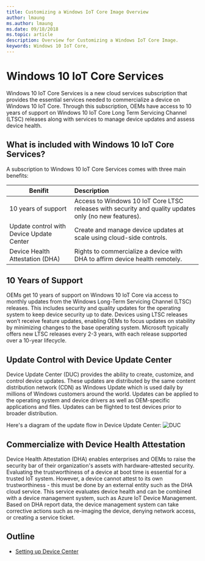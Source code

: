 ```yaml
---
title: Customizing a Windows IoT Core Image Overview
author: lmaung
ms.author: lmaung
ms.date: 09/18/2018 
ms.topic: article 
description: Overview for Customizing a Windows IoT Core Image.
keywords: Windows 10 IoT Core, 
---
```


# Windows 10 IoT Core Services
Windows 10 IoT Core Services is a new cloud services subscription that provides the essential services needed to commercialize a device on Windows 10 IoT Core. Through this subscription, OEMs have access to 10 years of support on Windows 10 IoT Core Long Term Servicing Channel (LTSC) releases along with services to manage device updates and assess device health.

## What is included with Windows 10 IoT Core Services?
A subscription to Windows 10 IoT Core Services comes with three main benefits:

  Benifit        | Description           
  ------------- |:-------------
  10 years of support      | Access to Windows 10 IoT Core LTSC releases with security and quality updates only (no new features).
  Update control with Device Update Center      | Create and manage device updates at scale using cloud-side controls.      
  Device Health Attestation (DHA) | Rights to commercialize a device with DHA to affirm device health remotely.     

## 10 Years of Support
OEMs get 10 years of support on Windows 10 IoT Core via access to monthly updates from the Windows Long-Term Servicing Channel (LTSC) releases. This includes security and quality updates for the operating system to keep device security up to date. Devices using LTSC releases won’t receive feature updates, enabling OEMs to focus updates on stability by minimizing changes to the base operating system. Microsoft typically offers new LTSC releases every 2-3 years, with each release supported over a 10-year lifecycle.

## Update Control with Device Update Center
Device Update Center (DUC) provides the ability to create, customize, and control device updates. These updates are distributed by the same content distribution network (CDN) as Windows Update which is used daily by millions of Windows customers around the world. Updates can be applied to the operating system and device drivers as well as OEM-specific applications and files. Updates can be flighted to test devices prior to broader distribution.

Here's a diagram of the update flow in Device Update Center:
![DUC](../../media/ManufacturingGuide/iotcoreservicesoverview-duc.png)

## Commercialize with Device Health Attestation
Device Health Attestation (DHA) enables enterprises and OEMs to raise the security bar of their organization's assets with hardware-attested security. Evaluating the trustworthiness of a device at boot time is essential for a trusted IoT system. However, a device cannot attest to its own trustworthiness - this must be done by an external entity such as the DHA cloud service. This service evaluates device health and can be combined with a device management system, such as Azure IoT Device Management. Based on DHA report data, the device management system can take corrective actions such as re-imaging the device, denying network access, or creating a service ticket.

## Outline
* [Setting up Device Center](SettingUpDeviceCenter.md)
